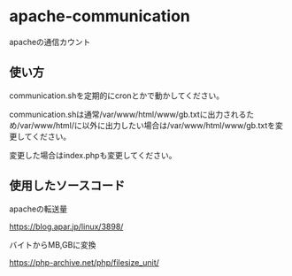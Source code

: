 # apache-communication
apacheの通信カウント
## 使い方
communication.shを定期的にcronとかで動かしてください。

communication.shは通常/var/www/html/www/gb.txtに出力されるため/var/www/html/に以外に出力したい場合は/var/www/html/www/gb.txtを変更してください。

変更した場合はindex.phpも変更してください。
## 使用したソースコード
apacheの転送量

https://blog.apar.jp/linux/3898/

バイトからMB,GBに変換

https://php-archive.net/php/filesize_unit/